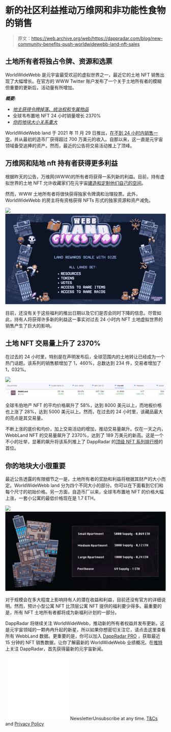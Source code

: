 # 新的社区利益推动万维网和非功能性食物的销售

> 原文：<https://web.archive.org/web/https://dappradar.com/blog/new-community-benefits-push-worldwidewebb-land-nft-sales>

## 土地所有者将独占令牌、资源和选票

WorldWideWebb 是元宇宙最受欢迎的虚拟世界之一，最近它的土地 NFT 销售出现了大幅增长。在官方的 WWW Twitter 账户发布了一个关于土地所有者的模糊但重要的更新后，活动量有所增加。

***概要:***

*   *[地主获得令牌掉落、统治权和专属物品](https://web.archive.org/web/20221202031647/https://dappradar.com/blog/new-community-benefits-push-worldwidewebb-land-nft-sales/#more-benefits)*
*   全球韦布置地 NFT 24 小时销量增长 2370%
*   *[你的地块大小关系重大](https://web.archive.org/web/20221202031647/https://dappradar.com/blog/new-community-benefits-push-worldwidewebb-land-nft-sales/#size-of-your-plot-matters)*

WorldWideWebb land 于 2021 年 11 月 29 日推出，[在不到 24 小时内销售一空](https://web.archive.org/web/20221202031647/https://dappradar.com/blog/worldwideweb3-sells-out-all-land-nfts-on-launch-day/)，并从最初的造币厂获得超过 700 万美元的收入。自那以来，这一直是元宇宙领域备受追捧的资产。然而，最近的公告将交易活动推上了顶峰。

## 万维网和陆地 nft 持有者获得更多利益

根据昨天的公告，万维网(WWW)的所有者将获得一系列新的利益。目前，持有虚拟世界的土地 NFT 允许收藏家们在元宇宙[建造和定制他们自己的空间](https://web.archive.org/web/20221202031647/https://dappradar.com/blog/digital-homeowners-get-to-design-their-apartment-today-in-worldwidewebb/)。

然而，WWW 土地所有者将很快获得独家令牌滴和治理投票。此外，WorldWideWebb 的房主将有资格获得 NFTs 形式的独家资源和资产减免。

![](img/f6462fc2ea2e61023948a684796277a4.png)![worldwidewebb](img/fc5e622df68bf214abd6f0640bf20bf1.png)

目前，还没有关于这些福利的推出日期以及它们是否会同时下降的信息。尽管如此，持有人将获得许多新的利益这一事实对过去 24 小时内 NFT 土地虚拟世界的销售产生了巨大的影响。

## 土地 NFT 交易量上升了 2370%

在过去的 24 小时里，特别是在声明发布后，全球范围内的土地转让已经成为一个热门话题。该系列的销售额增加了 1，460%，总数达到 234 件，交易者增加了 1，032%。

![](img/45ed79fdf25505f4e13fa44c864753d2.png)![](img/908b02800013cbd2768cccc7ee80e350.png)

全球韦伯地产 NFT 的平均价格飙升了 58%，达到 8000 美元以上，而地板价格也上涨了 28%，达到 5000 美元以上。然而，在过去的 24 小时里，该藏品最大的亮点是其交易量。

不断上涨的底价和均价，加上交易活动的增加，推动交易量飙升。仅在一天之内，WebbLand NFT 的交易量飙升了 2370%，达到了 189 万美元的新高。这是一个不小的壮举，显著的飙升将该系列推上了 DappRadar 的[顶级 NFT 系列排行榜](https://web.archive.org/web/20221202031647/https://dappradar.com/nft/collections)的首位。

## 你的地块大小很重要

最近公告透露的有限细节之一是，土地所有者的奖励和利益将根据其财产的大小而定。WorldWideWebb land 分为四个不同大小的部分。你可以在下面看到它们和每个尺寸的初始价格。另一方面，自造币厂以来，全球韦布置地 NFT 的价格大幅上涨，一套小公寓的最低价格现在是 1.7 ETH。

![](img/9a4a53a678ce9d53c19d23b49835dffa.png)![](img/2ff205c460477be64ccc9213b864804d.png)

对于规模会在多大程度上影响持有人的潜在收益和利益，目前还没有官方的详细说明。然而，预计小型公寓 NFT 比顶层公寓 NFT 提供的福利要少得多。最重要的是，所有 NFT 土地所有者都将成为新福利计划的一部分。

DappRadar 将继续关注 WorldWideWebb，推动新的所有者权益并发布更新。这是元宇宙领域的一颗冉冉升起的新星，所以如果你想密切关注它，请点击这里查看所有 WebbLand 数据。更重要的是，你可以加入 [DappRadar PRO](https://web.archive.org/web/20221202031647/https://dappradar.com/token/pro) ，获取最近 15 分钟的 NFT 销售数据，让你了解最新的 WorldWideWebb 业绩概况。在[推特](https://web.archive.org/web/20221202031647/https://twitter.com/dappradar)上关注 DappRadar，首先获得最新的元宇宙新闻。

![](img/6d5a4a2d609c56e1a5771717e54ba759.png) NewsletterUnsubscribe at any time. [T&Cs](https://web.archive.org/web/20221202031647/https://dappradar.com/terms) and [Privacy Policy](https://web.archive.org/web/20221202031647/https://dappradar.com/privacy-policy)